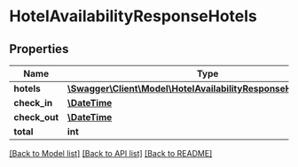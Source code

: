 # HotelAvailabilityResponseHotels

## Properties
Name | Type | Description | Notes
------------ | ------------- | ------------- | -------------
**hotels** | [**\Swagger\Client\Model\HotelAvailabilityResponseHotelsHotels[]**](HotelAvailabilityResponseHotelsHotels.md) |  | [optional] 
**check_in** | [**\DateTime**](\DateTime.md) |  | [optional] 
**check_out** | [**\DateTime**](\DateTime.md) |  | [optional] 
**total** | **int** |  | [optional] 

[[Back to Model list]](../../README.md#documentation-for-models) [[Back to API list]](../../README.md#documentation-for-api-endpoints) [[Back to README]](../../README.md)


